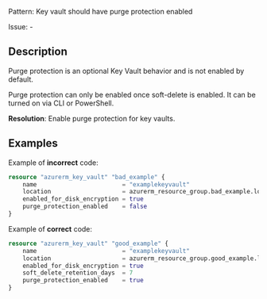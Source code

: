 Pattern: Key vault should have purge protection enabled

Issue: -

## Description

Purge protection is an optional Key Vault behavior and is not enabled by default.

Purge protection can only be enabled once soft-delete is enabled. It can be turned on via CLI or PowerShell.

**Resolution**: Enable purge protection for key vaults.

## Examples

Example of **incorrect** code:

```terraform
resource "azurerm_key_vault" "bad_example" {
    name                        = "examplekeyvault"
    location                    = azurerm_resource_group.bad_example.location
    enabled_for_disk_encryption = true
    purge_protection_enabled    = false
}
```

Example of **correct** code:

```terraform
resource "azurerm_key_vault" "good_example" {
    name                        = "examplekeyvault"
    location                    = azurerm_resource_group.good_example.location
    enabled_for_disk_encryption = true
    soft_delete_retention_days  = 7
    purge_protection_enabled    = true
}
```
